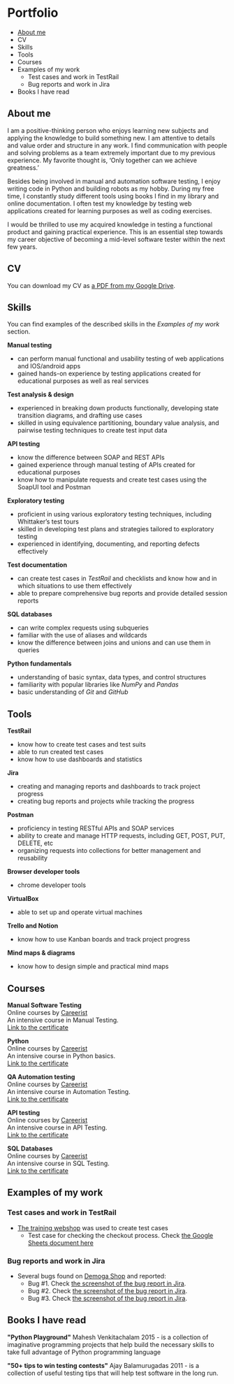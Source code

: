 # Portfolio
- [About me](#about-me)
- CV
- Skills
- Tools
- Courses
- Examples of my work
  * Test cases and work in TestRail
  * Bug reports and work in Jira
- Books I have read

## About me

I am a positive-thinking person who enjoys learning new subjects and applying the knowledge to build something new. I am attentive to details and value order and structure in any work. I find communication with people and solving problems as a team extremely important due to my previous experience. My favorite thought is, ‘Only together can we achieve greatness.’

Besides being involved in manual and automation software testing, I enjoy writing code in Python and building robots as my hobby. During my free time, I constantly study different tools using books I find in my library and online documentation. I often test my knowledge by testing web applications created for learning purposes as well as coding exercises.

I would be thrilled to use my acquired knowledge in testing a functional product and gaining practical experience. This is an essential step towards my career objective of becoming a mid-level software tester within the next few years.

## CV
You can download my CV as [a PDF from my Google Drive](https://drive.google.com/file/d/1iLaoPCWL4FX4Zsm_Umn7TphLAi9WcejY/view?usp=sharing).

## Skills

You can find examples of the described skills in the _Examples of my work_ section.

__Manual testing__
  * can perform manual functional and usability testing of web applications and IOS/android apps
  * gained hands-on experience by testing applications created for educational purposes as well as real services

__Test analysis & design__
  * experienced in breaking down products functionally, developing state transition diagrams, and drafting use cases
  * skilled in using equivalence partitioning, boundary value analysis, and pairwise testing techniques to create test input data

__API testing__
  * know the difference between SOAP and REST APIs
  * gained experience through manual testing of APIs created for educational purposes
  * know how to manipulate requests and create test cases using the SoapUI tool and Postman

__Exploratory testing__
  * proficient in using various exploratory testing techniques, including Whittaker’s test tours
  * skilled in developing test plans and strategies tailored to exploratory testing
  * experienced in identifying, documenting, and reporting defects effectively

__Test documentation__
  * can create test cases in _TestRail_ and checklists and know how and in which situations to use them effectively
  * able to prepare comprehensive bug reports and provide detailed session reports

__SQL databases__
  * can write complex requests using subqueries
  * familiar with the use of aliases and wildcards
  * know the difference between joins and unions and can use them in queries

__Python fundamentals__
  * understanding of basic syntax, data types, and control structures
  * familiarity with popular libraries like _NumPy_ and _Pandas_
  * basic understanding of _Git_ and _GitHub_

## Tools

__TestRail__
  * know how to create test cases and test suits
  * able to run created test cases
  * know how to use dashboards and statistics

__Jira__
  * creating and managing reports and dashboards to track project progress
  * creating bug reports and projects while tracking the progress

__Postman__
  * proficiency in testing RESTful APIs and SOAP services
  * ability to create and manage HTTP requests, including GET, POST, PUT, DELETE, etc
  * organizing requests into collections for better management and reusability

__Browser developer tools__
  * chrome developer tools

__VirtualBox__
  * able to set up and operate virtual machines

__Trello and Notion__
  * know how to use Kanban boards and track project progress

__Mind maps & diagrams__
  * know how to design simple and practical mind maps

## Courses

__Manual Software Testing__  
Online courses by [Careerist](https://www.careerist.com)  
An intensive course in Manual Testing.  
[Link to the certificate](https://drive.google.com/file/d/1MI0OGQjZrhrxMiqp38LSiSGRdsl_m7eV/view?usp=sharing)  

__Python__  
Online courses by [Careerist](https://www.careerist.com)  
An intensive course in Python basics.  
[Link to the certificate](https://drive.google.com/file/d/1f89e3cx5vleg4ySLOLT6rUS_rN5ClTwg/view?usp=sharing) 

__QA Automation testing__  
Online courses by [Careerist](https://www.careerist.com)  
An intensive course in Automation Testing.  
[Link to the certificate](https://drive.google.com/file/d/1pD1Pifv07waayWhWLSsroQ-BsZ9WFIkm/view?usp=sharing) 

__API testing__  
Online courses by [Careerist](https://www.careerist.com)  
An intensive course in API Testing.  
[Link to the certificate](https://drive.google.com/file/d/1Ispv4k26JyX7DR05PR3YNm_cm6Dfa7g-/view?usp=sharing) 

__SQL Databases__  
Online courses by [Careerist](https://drive.google.com/file/d/1pft7fqTcc9ItsGeU53Ig5SPX7KLfV2xz/view?usp=sharing)  
An intensive course in SQL Testing.  
[Link to the certificate](https://drive.google.com/file/d/1pft7fqTcc9ItsGeU53Ig5SPX7KLfV2xz/view?usp=share_link) 


## Examples of my work

### Test cases and work in TestRail

- [The training webshop](https://shop.demoqa.com) was used to create test cases
  * Test case for checking the checkout process. Check [the Google Sheets document here](https://docs.google.com/spreadsheets/d/1yCsiLwIoGTeuP5u-WFMtiL53596Z6hx9SoJ2HV1PxHQ/edit?usp=sharing)
 
### Bug reports and work in Jira

- Several bugs found on [Demoga Shop](https://shop.demoqa.com) and reported:
  * Bug #1. Check [the screenshot of the bug report in Jira](https://drive.google.com/file/d/1dgyT5_ww6n4WI8AmVKdHCJBonFPK0HHn/view?usp=share_link).
  * Bug #2. Check [the screenshot of the bug report in Jira](https://drive.google.com/file/d/18IyrZroX1WYQGgwNNbZo-VqHhMT52n6u/view?usp=share_link).
  * Bug #3. Check [the screenshot of the bug report in Jira](https://drive.google.com/file/d/1KrxiIBStI_iekG6Q-RQSrSHDpgYhhCCl/view?usp=share_link).


## Books I have read
__"Python Playground"__ Mahesh Venkitachalam 2015 - is a collection of imaginative programming projects that help build the necessary skills to take full advantage of Python programming language

__"50+ tips to win testing contests"__ Ajay Balamurugadas 2011 - is a collection of useful testing tips that will help test software in the long run.
